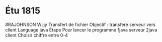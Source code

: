 # Étu 1815 
#RAJOHNSON Wijjy
Transfert de fichier
Objectif : transféré serveur vers client 
Language java
Étape Pour lancer le programme
1java serveur
2java client
Choisir chiffre entre 0-4
